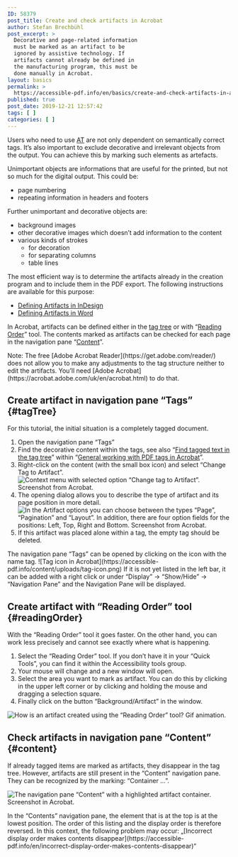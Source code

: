 ```yaml
---
ID: 58379
post_title: Create and check artifacts in Acrobat
author: Stefan Brechbühl
post_excerpt: >
  Decorative and page-related information
  must be marked as an artifact to be
  ignored by assistive technology. If
  artifacts cannot already be defined in
  the manufacturing program, this must be
  done manually in Acrobat.
layout: basics
permalink: >
  https://accessible-pdf.info/en/basics/create-and-check-artifacts-in-acrobat/
published: true
post_date: 2019-12-21 12:57:42
tags: [ ]
categories: [ ]
---
```

Users who need to use [AT](https://accessible-pdf.info/en/glossary/#assistive-technology) are not only dependent on semantically correct tags. It’s also important to exclude decorative and irrelevant objects from the output. You can achieve this by marking such elements as artefacts.

Unimportant objects are informations that are useful for the printed, but not so much for the digital output. This could be:

- page numbering
- repeating information in headers and footers

Further unimportant and decorative objects are:

- background images
- other decorative images which doesn’t add information to the content
- various kinds of strokes 
	- for decoration
	- for separating columns 
	- table lines 

The most efficient way is to determine the artifacts already in the creation program and to include them in the PDF export. The following instructions are available for this purpose:

- [Defining Artifacts in InDesign](https://accessible-pdf.info/en/basics/defining-artifacts-in-indesign/)
- [Defining Artifacts in Word](https://accessible-pdf.info/en/basics/defining-artifacts-in-word/)

In Acrobat, artifacts can be defined either in the [tag tree](#tagTree) or with “[Reading Order](#readingOrder)” tool. The contents marked as artifacts can be checked for each page in the navigation pane “[Content](#content)”.

<aside class="note-block" markdown="1">
Note: The free [Adobe Acrobat Reader](https://get.adobe.com/reader/) does not allow you to make any adjustments to the tag structure neither to edit the artifacts. You’ll need [Adobe Acrobat](https://acrobat.adobe.com/uk/en/acrobat.html) to do that.
</aside>

## Create artifact in navigation pane “Tags” {#tagTree}

<aside class="note-block" markdown="1">
For this tutorial, the initial situation is a completely tagged document.
</aside>

1. Open the navigation pane “Tags” 
2. Find the decorative content within the tags, see also “[Find tagged text in the tag tree](https://accessible-pdf.info/en/basics/general-working-with-pdf-tags-in-acrobat/#findtag)” within “[General working with PDF tags in Acrobat](https://accessible-pdf.info/en/basics/general-working-with-pdf-tags-in-acrobat/)”.
3. Right-click on the content (with the small box icon) and select “Change Tag to Artifact”. ![Context menu with selected option “Change tag to Artifact”. Screenshot from Acrobat.](https://accessible-pdf.info/content/uploads/acrobat-change-tag-to-artifact.png)
3. The opening dialog allows you to describe the type of artifact and its page position in more detail. ![In the Artifact options you can choose between the types “Page”, “Pagination” and “Layout”. In addition, there are four option fields for the positions: Left, Top, Right and Bottom. Screenshot from Acrobat.](https://accessible-pdf.info/content/uploads/acrobat-artifcat-options.png)
4. If this artifact was placed alone within a tag, the empty tag should be deleted.

<aside class="note-block" markdown="1">
The navigation pane “Tags” can be opened by clicking on the icon with the name tag.
![Tag icon in Acrobat](https://accessible-pdf.info/content/uploads/tag-icon.png)
If it is not yet listed in the left bar, it can be added with a right click or under “Display” → “Show/Hide” → “Navigation Pane” and the Navigation Pane will be displayed.
</aside>

## Create artifact with “Reading Order” tool {#readingOrder}

With the “Reading Order” tool it goes faster. On the other hand, you can work less precisely and cannot see exactly where what is happening.

1. Select the “Reading Order” tool. If you don’t have it in your “Quick Tools”, you can find it within the Accessibility tools group.
2. Your mouse will change and a new window will open.
3. Select the area you want to mark as artifact. You can do this by clicking in the upper left corner or by clicking and holding the mouse and dragging a selection square.
4. Finally click on the button “Background/Artifact” in the window.

![How is an artifact created using the “Reading Order” tool? Gif animation.](https://accessible-pdf.info/content/uploads/acrobat_artifact2_en.gif)

## Check artifacts in navigation pane “Content” {#content}

If already tagged items are marked as artifacts, they disappear in the tag tree. However, artifacts are still present in the “Content” navigation pane. They can be recognized by the marking: “Container <Artifact> …”.

![The navigation pane “Content” with a highlighted artifact container. Screenshot in Acrobat.](https://accessible-pdf.info/content/uploads/acrobat-artifact.png)

<p class="warning-block" markdown="1">
In the “Contents” navigation pane, the element that is at the top is at the lowest position. The order of this listing and the display order is therefore reversed. In this context, the following problem may occur: „[Incorrect display order makes contents disappear](https://accessible-pdf.info/en/incorrect-display-order-makes-contents-disappear)“
</p>